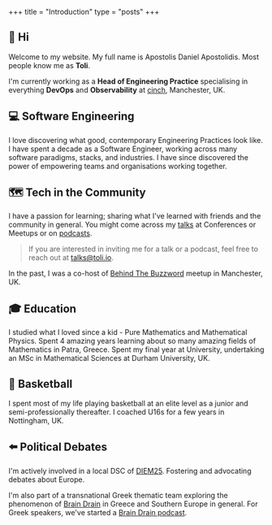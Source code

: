 +++
title =  "Introduction"
type = "posts"
+++

## 👋 Hi 

Welcome to my website. My full name is Apostolis Daniel Apostolidis. Most people know me as **Toli**.

I'm currently working as a **Head of Engineering Practice** specialising in everything **DevOps** and **Observability** at [cinch](https://www.cinch.co.uk), Manchester, UK.

## 💻 Software Engineering

I love discovering what good, contemporary Engineering Practices look like. I have spent a decade as a Software Engineer, working across many software paradigms, stacks, and industries. I have since discovered the power of empowering teams and organisations working together.

## 🗺️ Tech in the Community

I have a passion for learning; sharing what I've learned with friends and the community in general. You might come across my [talks](talks) at Conferences or Meetups or on [podcasts](podcasts).

 > If you are interested in inviting me for a talk or a podcast, feel free to reach out at talks@toli.io.

  In the past, I was a co-host of [Behind The Buzzword](https://www.meetup.com/en-AU/Behind-The-Buzz-Word) meetup in Manchester, UK.

## 🎓 Education

I studied what I loved since a kid - Pure Mathematics and Mathematical Physics. Spent 4 amazing years learning about so many amazing fields of Mathematics in Patra, Greece. Spent my final year at University, undertaking an MSc in Mathematical Sciences at Durham University, UK.

## 🏀 Basketball

I spent most of my life playing basketball at an elite level as a junior and semi-professionally thereafter. I coached U16s for a few years in Nottingham, UK.


## ⬅️ Political Debates

I'm actively involved in a local DSC of [DIEM25](https://diem25.org/). Fostering and advocating debates about Europe.

I'm also part of a transnational Greek thematic team exploring the phenomenon of [Brain Drain](https://en.wikipedia.org/wiki/Human_capital_flight) in Greece and Southern Europe in general. For Greek speakers, we've started a [Brain Drain podcast](https://open.spotify.com/show/2Wd0cdlqEwPVQVB4vaEMc3?si=xTQWezCkT4igDTXehFTBTg).
